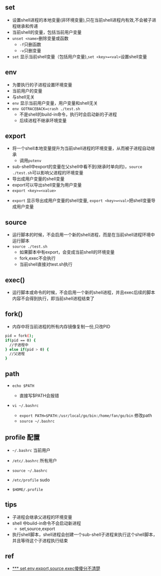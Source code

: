 ## set
+ 设置shell进程的本地变量(非环境变量),只在当前shell进程内有效,不会被子进程继承和传递
+ 当前shell的变量，包括当前用户变量
+ `unset <name>`删除变量或函数
    + `-f`只删函数
    + `-v`只删变量
+ `set` 显示当前shell变量（包括用户变量),`set <key>=<val>`设置shell变量




## env
+ 为要执行的子进程设置环境变量
+ 当前用户的变量
+ 与shell无关
+ `env` 显示当前用户变量，用户变量和shell无关
+ `env GOTRACEBACK=crash ./test.sh`
    + 不是shell的build-in命令，执行时会启动新的子进程
    + 后续进程不继承环境变量




## export
+ 将一个shell本地变量提升为当前shell进程的环境变量，从而被子进程自动继承
    + 调用`putenv`
+ sub-shell中export的变量在父shell中看不到(继承时单向的)，`source ./test.sh`可以影响父进程的环境变量
+ 导出成用户变量的shell变量
+ export可以导出shell变量为用户变量
+ `export <key>=<value>`
- `export` 显示导出成用户变量的shell变量, `export <key>=<val>`把shell变量导成用户变量




## source
+ 运行脚本的时候，不会启用一个新的shell进程，而是在当前shell进程环境中运行脚本
+ `source ./test.sh`
    + 如果脚本中有export，会变成当前shell的环境变量
    + fork,exec不会执行
    + 当前shell直接对test.sh执行




## exec()
+ 运行脚本或命令的时候，不会启用一个新的shell进程，并且exec后续的脚本内容不会得到执行，即当前shell进程结束了



## fork()
+ 内存中将当前进程的所有内存镜像复制一份,只改PID
```sh
pid = fork();
if(pid == 0) {
  //子进程中
} else if(pid > 0) {
  //父进程
}
```

## path
+ `echo $PATH`
    + 直接写$PATH会报错

+ `vi ~/.bashrc`
    + `export PATH=$PATH:/usr/local/go/bin:/home/fan/go/bin` 修改path
    + `source ~/.bashrc`



## profile 配置
+ `~/.bashrc` 当前用户
+ `/etc/.bashrc` 所有用户
+ `source ~/.bashrc`

+ `/etc/profile`  sudo
+ `$HOME/.profile`


## tips

+ 子进程会继承父进程的环境变量
+ shell 中build-in命令不会启动新进程
    + set,source,export
+ 执行shell脚本，shell进程会创建一个sub-shell子进程来执行这个shell脚本，并且等待这个子进程执行结束


## ref
+ [*** set,env,export,source,exec傻傻分不清楚](https://segmentfault.com/a/1190000013356532)

